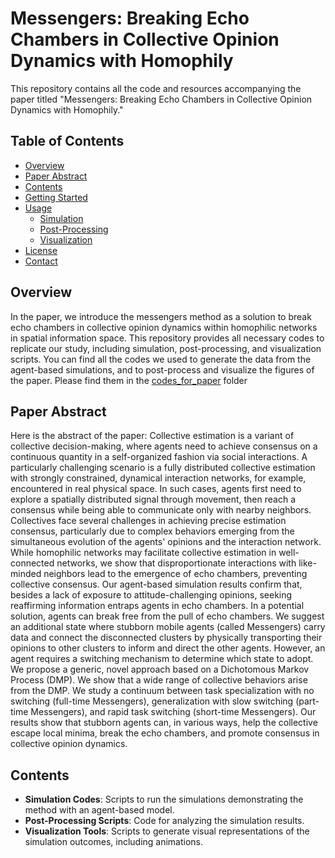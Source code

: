 # Messengers: Breaking Echo Chambers in Collective Opinion Dynamics with Homophily

This repository contains all the code and resources accompanying the paper titled "Messengers: Breaking Echo Chambers in Collective Opinion Dynamics with Homophily." 



## Table of Contents

- [Overview](#overview)
- [Paper Abstract](#paper_abstract)
- [Contents](#contents)
- [Getting Started](#getting-started)
- [Usage](#usage)
  - [Simulation](#simulation)
  - [Post-Processing](#post-processing)
  - [Visualization](#visualization)
- [License](#license)
- [Contact](#contact)


## Overview

In the paper, we introduce the messengers method as a solution to break echo chambers in collective opinion dynamics within homophilic networks in spatial information space. This repository provides all necessary codes to replicate our study, including simulation, post-processing, and visualization scripts.
You can find all the codes we used to generate the data from the agent-based simulations, and to post-process and visualize the figures of the paper. Please find them in the [codes_for_paper](/codes_for_paper) folder

## Paper Abstract

Here is the abstract of the paper:
Collective estimation is a variant of collective decision-making, where agents need to achieve consensus on a continuous quantity in a self-organized fashion via social interactions. A particularly challenging scenario is a fully distributed collective estimation with strongly constrained, dynamical interaction networks, for example, encountered in real physical space. In such cases, agents first need to explore a spatially distributed signal through movement, then reach a consensus while being able to communicate only with nearby neighbors. Collectives face several challenges in achieving precise estimation consensus, particularly due to complex behaviors emerging from the simultaneous evolution of the agents' opinions and the interaction network. While homophilic networks may facilitate collective estimation in well-connected networks, we show that disproportionate interactions with like-minded neighbors lead to the emergence of echo chambers, preventing collective consensus. Our agent-based simulation results confirm that, besides a lack of exposure to attitude-challenging opinions, seeking reaffirming information entraps agents in echo chambers. In a potential solution, agents can break free from the pull of echo chambers. We suggest an additional state where stubborn mobile agents (called Messengers) carry data and connect the disconnected clusters by physically transporting their opinions to other clusters to inform and direct the other agents. However, an agent requires a switching mechanism to determine which state to adopt. We propose a generic, novel approach based on a Dichotomous Markov Process (DMP). We show that a wide range of collective behaviors arise from the DMP. We study a continuum between task specialization with no switching (full-time Messengers), generalization with slow switching (part-time Messengers), and rapid task switching (short-time Messengers). Our results show that stubborn agents can, in various ways, help the collective escape local minima, break the echo chambers, and promote consensus in collective opinion dynamics.

## Contents

- **Simulation Codes**: Scripts to run the simulations demonstrating the method with an agent-based model.
- **Post-Processing Scripts**: Code for analyzing the simulation results.
- **Visualization Tools**: Scripts to generate visual representations of the simulation outcomes, including animations.

